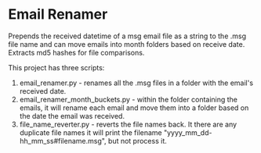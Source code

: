 # Email Renamer
Prepends the received datetime of a msg email file as a string to the .msg file name and can move emails into month folders based on receive date. Extracts md5 hashes for file comparisons. 

This project has three scripts:

1. email_renamer.py - renames all the .msg files in a folder with the email's received date.
2. email_renamer_month_buckets.py - within the folder containing the emails, it will rename each email and move them into a folder based on the date the email was received.
3. file_name_reverter.py - reverts the file names back. It there are any duplicate file names it will print the filename "yyyy_mm_dd-hh_mm_ss#filename.msg", but not process it.
